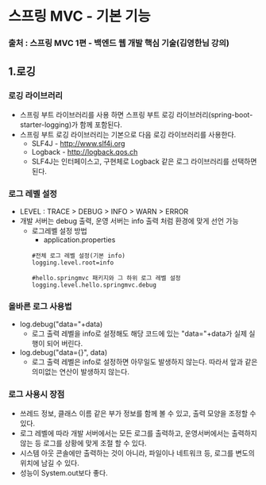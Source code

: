 # 스프링 MVC - 기본 기능
### 출처 : 스프링 MVC 1편 - 백엔드 웹 개발 핵심 기술(김영한님 강의)

## 1.로깅

### 로깅 라이브러리
- 스프링 부트 라이브러리를 사용 하면 스프링 부트 로깅 라이브러리(spring-boot-starter-logging)가 함께 포함된다.
- 스프링 부트 로깅 라이브러리는 기본으로 다음 로깅 라이브러리를 사용한다.
  - SLF4J - http://www.slf4j.org
  - Logback - http://logback.qos.ch
  - SLF4J는 인터페이스고, 구현체로 Logback 같은 로그 라이브러리를 선택하면 된다.

### 로그 레벨 설정
- LEVEL : TRACE > DEBUG > INFO > WARN > ERROR
- 개발 서버는 debug 출력, 운영 서버는 info 출력 처럼 환경에 맞게 선언 가능
  - 로그레벨 설정 방법
    - application.properties
    ```
    #전체 로그 레벨 설정(기본 info)
    logging.level.root=info
    
    #hello.springmvc 패키지와 그 하위 로그 레벨 설정
    logging.level.hello.springmvc.debug
    ```
### 올바른 로그 사용법
- log.debug("data="+data)
  - 로그 출력 레벨을 info로 설정해도 해당 코드에 있는 "data="+data가 실제 실행이 되어 버린다.
- log.debug("data={}", data)
  - 로그 출력 레벨은 info로 설정하면 아무일도 발생하지 않는다. 따라서 앞과 같은 의미없는 연산이 발생하지 않는다.

### 로그 사용시 장점
- 쓰레드 정보, 클래스 이름 같은 부가 정보를 함께 볼 수 있고, 출력 모양을 조정할 수 있다.
- 로그 레벨에 따라 개발 서버에서는 모든 로그를 출력하고, 운영서버에서는 출력하지 않는 등 로그를 상황에 맞게 조절 할 수 있다.
- 시스템 아웃 콘솔에만 출력하는 것이 아니라, 파일이나 네트워크 등, 로그를 변도의 위치에 남길 수 있다.
- 성능이 System.out보다 좋다.
